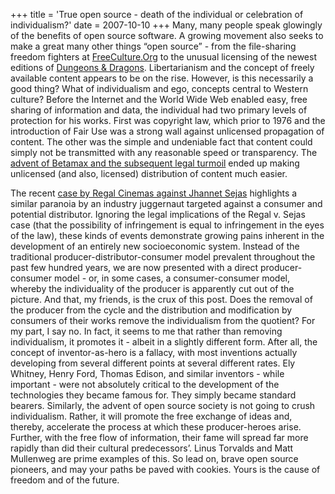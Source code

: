 +++
title = 'True open source - death of the individual or celebration of individualism?'
date = 2007-10-10
+++
Many, many people speak glowingly of the benefits of open source software. A growing movement also seeks to make a great many other things “open source” - from the file-sharing freedom fighters at [FreeCulture.Org](http://www.freeculture.org/) to the unusual licensing of the newest editions of [Dungeons & Dragons](http://www.wizards.com/dnd). Libertarianism and the concept of freely available content appears to be on the rise. However, is this necessarily a good thing? What of individualism and ego, concepts central to Western culture? Before the Internet and the World Wide Web enabled easy, free sharing of information and data, the individual had two primary levels of protection for his works. First was copyright law, which prior to 1976 and the introduction of Fair Use was a strong wall against unlicensed propagation of content. The other was the simple and undeniable fact that content could simply not be transmitted with any reasonable speed or transparency. The [advent of Betamax and the subsequent legal turmoil](http://www.gseis.ucla.edu/~howard/Papers/copyright99.html) ended up making unlicensed (and also, licensed) distribution of content much easier. 

The recent [case by Regal Cinemas against Jhannet Sejas](http://www.washingtonpost.com/wp-dyn/content/article/2007/08/01/AR2007080102398.html) highlights a similar paranoia by an industry juggernaut targeted against a consumer and potential distributor. Ignoring the legal implications of the Regal v. Sejas case (that the possibility of infringement is equal to infringement in the eyes of the law), these kinds of events demonstrate growing pains inherent in the development of an entirely new socioeconomic system. Instead of the traditional producer-distributor-consumer model prevalent throughout the past few hundred years, we are now presented with a direct producer-consumer model - or, in some cases, a consumer-consumer model, whereby the individuality of the producer is apparently cut out of the picture. And that, my friends, is the crux of this post. Does the removal of the producer from the cycle and the distribution and modification by consumers of their works remove the individualism from the quotient? For my part, I say no. In fact, it seems to me that rather than removing individualism, it promotes it - albeit in a slightly different form. After all, the concept of inventor-as-hero is a fallacy, with most inventions actually developing from several different points at several different rates. Ely Whitney, Henry Ford, Thomas Edison, and similar inventors - while important - were not absolutely critical to the development of the technologies they became famous for. They simply became standard bearers. Similarly, the advent of open source society is not going to crush individualism. Rather, it will promote the free exchange of ideas and, thereby, accelerate the process at which these producer-heroes arise. Further, with the free flow of information, their fame will spread far more rapidly than did their cultural predecessors’. Linus Torvalds and Matt Mullenweg are prime examples of this. So lead on, brave open source pioneers, and may your paths be paved with cookies. Yours is the cause of freedom and of the future.